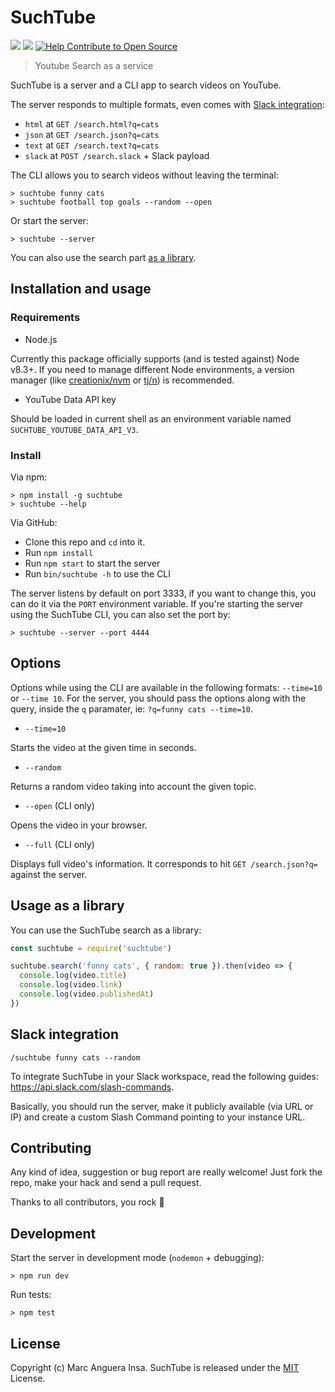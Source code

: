 # SuchTube

[![](https://img.shields.io/npm/v/suchtube.svg?style=flat-square)](https://www.npmjs.com/package/suchtube) [![](https://img.shields.io/travis/markets/suchtube.svg?style=flat-square)](https://travis-ci.org/markets/suchtube)
[![Help Contribute to Open Source](https://www.codetriage.com/markets/suchtube/badges/users.svg)](https://www.codetriage.com/markets/suchtube)

> Youtube Search as a service

SuchTube is a server and a CLI app to search videos on YouTube.

The server responds to multiple formats, even comes with [Slack integration](#slack-integration):

- `html` at `GET /search.html?q=cats`
- `json` at `GET /search.json?q=cats`
- `text` at `GET /search.text?q=cats`
- `slack` at `POST /search.slack` + Slack payload

The CLI allows you to search videos without leaving the terminal:

    > suchtube funny cats
    > suchtube football top goals --random --open

Or start the server:

    > suchtube --server

You can also use the search part [as a library](#usage-as-a-library).

## Installation and usage

### Requirements

- Node.js

Currently this package officially supports (and is tested against) Node v8.3+. If you need to manage different Node environments, a version manager (like [creationix/nvm](https://github.com/creationix/nvm) or [tj/n](https://github.com/tj/n)) is recommended.

- YouTube Data API key

Should be loaded in current shell as an environment variable named `SUCHTUBE_YOUTUBE_DATA_API_V3`.

### Install

Via npm:

    > npm install -g suchtube
    > suchtube --help

Via GitHub:

- Clone this repo and `cd` into it.
- Run `npm install`
- Run `npm start` to start the server
- Run `bin/suchtube -h` to use the CLI

The server listens by default on port 3333, if you want to change this, you can do it via the `PORT` environment variable. If you're starting the server using the SuchTube CLI, you can also set the port by:

    > suchtube --server --port 4444

## Options

Options while using the CLI are available in the following formats: `--time=10` or `--time 10`. For the server, you should pass the options along with the query, inside the `q` paramater, ie: `?q=funny cats --time=10`.

- `--time=10`

Starts the video at the given time in seconds.

- `--random`

Returns a random video taking into account the given topic.

- `--open` (CLI only)

Opens the video in your browser.

- `--full` (CLI only)

Displays full video's information. It corresponds to hit `GET /search.json?q=` against the server.

## Usage as a library

You can use the SuchTube search as a library:

```js
const suchtube = require('suchtube')

suchtube.search('funny cats', { random: true }).then(video => {
  console.log(video.title)
  console.log(video.link)
  console.log(video.publishedAt)
})
```

## Slack integration

`/suchtube funny cats --random`

To integrate SuchTube in your Slack workspace, read the following guides: https://api.slack.com/slash-commands.

Basically, you should run the server, make it publicly available (via URL or IP) and create a custom Slash Command pointing to your instance URL.

## Contributing

Any kind of idea, suggestion or bug report are really welcome! Just fork the repo, make your hack and send a pull request.

Thanks to all contributors, you rock :metal:

## Development

Start the server in development mode (`nodemon` + debugging):

    > npm run dev

Run tests:

    > npm test

## License

Copyright (c) Marc Anguera Insa. SuchTube is released under the [MIT](LICENSE) License.
